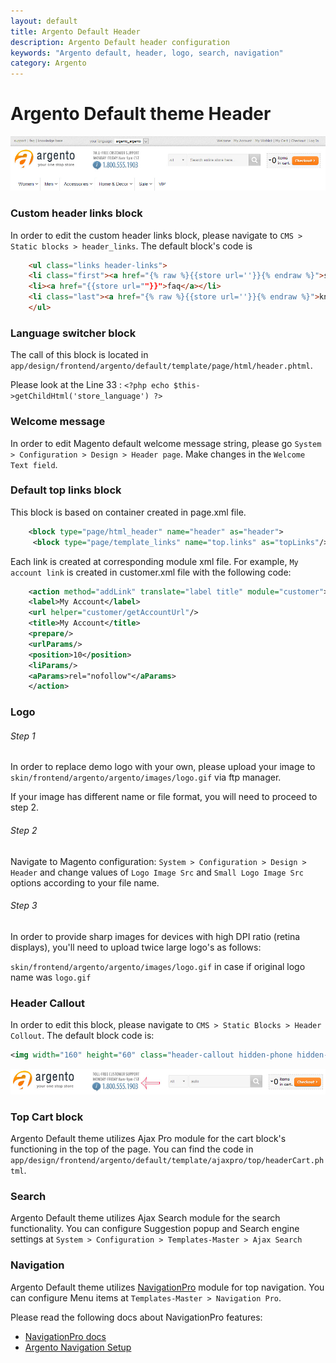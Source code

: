 ```yaml
---
layout: default
title: Argento Default Header
description: Argento Default header configuration
keywords: "Argento default, header, logo, search, navigation"
category: Argento
---
```


# Argento Default theme Header

![Argento default theme header](/images/argento/default/header.jpg)

### Custom header links block

In order to edit the custom header links block, please navigate to `CMS > Static blocks > header_links`. The default block's code is

```html
    <ul class="links header-links">
    <li class="first"><a href="{% raw %}{{store url=''}}{% endraw %}">support</a></li>
    <li><a href="{{store url=""}}">faq</a></li>
    <li class="last"><a href="{% raw %}{{store url=''}}{% endraw %}">knowledge base</a></li>
    </ul>
```

### Language switcher block

The call of this block is located in `app/design/frontend/argento/default/template/page/html/header.phtml`.

Please look at the Line 33 : `<?php echo $this->getChildHtml('store_language') ?>`

### Welcome message

In order to edit Magento default welcome message string, please go `System > Configuration > Design > Header page`. Make changes in the `Welcome Text field`. 

### Default top links block

This block is based on container created in page.xml file.

```xml
    <block type="page/html_header" name="header" as="header">
     <block type="page/template_links" name="top.links" as="topLinks"/>
```

Each link is created at corresponding module xml file. For example, `My account link` is created in customer.xml file with the following code:

```xml
    <action method="addLink" translate="label title" module="customer">
    <label>My Account</label>
    <url helper="customer/getAccountUrl"/>
    <title>My Account</title>
    <prepare/>
    <urlParams/>
    <position>10</position>
    <liParams/>
    <aParams>rel="nofollow"</aParams>
    </action>
```

### Logo

###### Step 1

In order to replace demo logo with your own, please upload your image to
`skin/frontend/argento/argento/images/logo.gif` via ftp manager.

If your image has different name or file format, you will need to proceed to step 2.

###### Step 2

Navigate to Magento configuration: `System > Configuration > Design > Header` and
change values of `Logo Image Src` and `Small Logo Image Src` options according
to your file name.

###### Step 3

In order to provide sharp images for devices with high DPI ratio (retina displays),
you'll need to upload twice large logo's as follows:

`skin/frontend/argento/argento/images/logo.gif` in case if original logo
name was `logo.gif`

### Header Callout

In order to edit this block, please navigate to `CMS > Static Blocks > Header Collout`.
The default block code is:

```xml
<img width="160" height="60" class="header-callout hidden-phone hidden-tablet" src="{% raw %}{{skin url='images/media/callout_customer_support.gif'}}{% endraw %}" alt="Toll-Free Customer Support 24/7" style="margin: 5px 0 0 50px; max-width: 180px; max-height: 80px;"/>
```

![Argento default theme header callout](/images/argento/default/header-callout.jpg)

### Top Cart block

Argento Default theme utilizes Ajax Pro module for the cart block's functioning in the top of the page. You can find the code in `app/design/frontend/argento/default/template/ajaxpro/top/headerCart.phtml`.

### Search

Argento Default theme utilizes Ajax Search module for the search functionality. You can
configure Suggestion popup and Search engine settings at
`System > Configuration > Templates-Master > Ajax Search`

### Navigation

Argento Default theme utilizes [NavigationPro](/m1/navigationpro/) module for top navigation.
You can configure Menu items at `Templates-Master > Navigation Pro`.

Please read the following docs about NavigationPro features:

- [NavigationPro docs](/m1/navigationpro/)
- [Argento Navigation Setup](/m1/argento/navigation-setup/)


